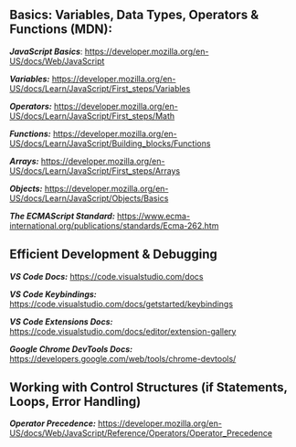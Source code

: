 ## Basics: Variables, Data Types, Operators & Functions (MDN):

**_JavaScript Basics_**: https://developer.mozilla.org/en-US/docs/Web/JavaScript

**_Variables:_** https://developer.mozilla.org/en-US/docs/Learn/JavaScript/First_steps/Variables

**_Operators:_** https://developer.mozilla.org/en-US/docs/Learn/JavaScript/First_steps/Math

**_Functions:_** https://developer.mozilla.org/en-US/docs/Learn/JavaScript/Building_blocks/Functions

**_Arrays:_** https://developer.mozilla.org/en-US/docs/Learn/JavaScript/First_steps/Arrays

**_Objects:_** https://developer.mozilla.org/en-US/docs/Learn/JavaScript/Objects/Basics

**_The ECMAScript Standard:_** https://www.ecma-international.org/publications/standards/Ecma-262.htm

## Efficient Development & Debugging

**_VS Code Docs:_** https://code.visualstudio.com/docs

**_VS Code Keybindings:_** https://code.visualstudio.com/docs/getstarted/keybindings

**_VS Code Extensions Docs:_** https://code.visualstudio.com/docs/editor/extension-gallery

**_Google Chrome DevTools Docs:_** https://developers.google.com/web/tools/chrome-devtools/

## Working with Control Structures (if Statements, Loops, Error Handling)

**_Operator Precedence:_** https://developer.mozilla.org/en-US/docs/Web/JavaScript/Reference/Operators/Operator_Precedence
